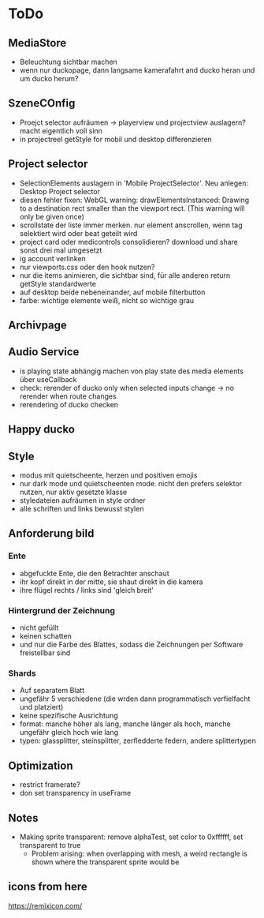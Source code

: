 # ToDo

## MediaStore

- Beleuchtung sichtbar machen
- wenn nur duckopage, dann langsame kamerafahrt and ducko heran und um ducko herum?

## SzeneCOnfig

- Proejct selector aufräumen -> playerview und projectview auslagern? macht eigentlich voll sinn
- in projectreel getStyle for mobil und desktop differenzieren

## Project selector

- SelectionElements auslagern in 'Mobile ProjectSelector'. Neu anlegen: Desktop Project selector
- diesen fehler fixen: WebGL warning: drawElementsInstanced: Drawing to a destination rect smaller than the viewport rect. (This warning will only be given once)
- scrollstate der liste immer merken. nur element anscrollen, wenn tag selektiert wird oder beat geteilt wird
- project card oder medicontrols consolidieren? download und share sonst drei mal umgesetzt
- ig account verlinken
- nur viewports.css oder den hook nutzen?
- nur die items animieren, die sichtbar sind, für alle anderen return getStyle standardwerte
- auf desktop beide nebeneinander, auf mobile filterbutton
- farbe: wichtige elemente weiß, nicht so wichtige grau

## Archivpage

## Audio Service

- is playing state abhängig machen von play state des media elements über useCallback
- check: rerender of ducko only when selected inputs change -> no rerender when route changes
- rerendering of ducko checken

## Happy ducko

## Style

- modus mit quietscheente, herzen und positiven emojis
- nur dark mode und quietscheenten mode. nicht den prefers selektor nutzen, nur aktiv gesetzte klasse
- styledateien aufräumen in style ordner
- alle schriften und links bewusst stylen

## Anforderung bild

### Ente

- abgefuckte Ente, die den Betrachter anschaut
- ihr kopf direkt in der mitte, sie shaut direkt in die kamera
- ihre flügel rechts / links sind 'gleich breit'

### Hintergrund der Zeichnung

- nicht gefüllt
- keinen schatten
- und nur die Farbe des Blattes, sodass die Zeichnungen per Software freistellbar sind

### Shards

- Auf separatem Blatt
- ungefähr 5 verschiedene (die wrden dann programmatisch verfielfacht und platziert)
- keine spezifische Ausrichtung
- format: manche höher als lang, manche länger als hoch, manche ungefähr gleich hoch wie lang
- typen: glassplitter, steinsplitter, zerfledderte federn, andere splittertypen

## Optimization

- restrict framerate?
- don set transparency in useFrame

## Notes

- Making sprite transparent: remove alphaTest, set color to 0xffffff, set transparent to true
  - Problem arising: when overlapping with mesh, a weird rectangle is shown where the transparent sprite would be

## icons from here

https://remixicon.com/
